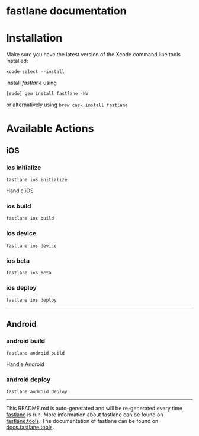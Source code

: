 fastlane documentation
================
# Installation

Make sure you have the latest version of the Xcode command line tools installed:

```
xcode-select --install
```

Install _fastlane_ using
```
[sudo] gem install fastlane -NV
```
or alternatively using `brew cask install fastlane`

# Available Actions
## iOS
### ios initialize
```
fastlane ios initialize
```
Handle iOS
### ios build
```
fastlane ios build
```

### ios device
```
fastlane ios device
```

### ios beta
```
fastlane ios beta
```

### ios deploy
```
fastlane ios deploy
```


----

## Android
### android build
```
fastlane android build
```
Handle Android
### android deploy
```
fastlane android deploy
```


----

This README.md is auto-generated and will be re-generated every time [fastlane](https://fastlane.tools) is run.
More information about fastlane can be found on [fastlane.tools](https://fastlane.tools).
The documentation of fastlane can be found on [docs.fastlane.tools](https://docs.fastlane.tools).
